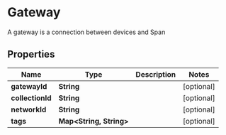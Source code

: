 

# Gateway

A gateway is a connection between devices and Span

## Properties

Name | Type | Description | Notes
------------ | ------------- | ------------- | -------------
**gatewayId** | **String** |  |  [optional]
**collectionId** | **String** |  |  [optional]
**networkId** | **String** |  |  [optional]
**tags** | **Map&lt;String, String&gt;** |  |  [optional]



